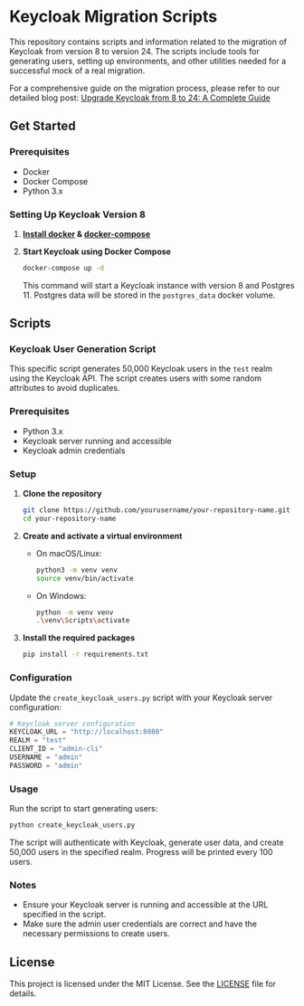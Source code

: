 # Keycloak Migration Scripts

This repository contains scripts and information related to the migration of Keycloak from version 8 to version 24. The scripts include tools for generating users, setting up environments, and other utilities needed for a successful mock of a real migration.

For a comprehensive guide on the migration process, please refer to our detailed blog post: [Upgrade Keycloak from 8 to 24: A Complete Guide](https://skycloak.io/upgrade-keycloak-from-8-to-24-a-complete-guide/)

## Get Started

### Prerequisites

- Docker
- Docker Compose
- Python 3.x

### Setting Up Keycloak Version 8

1. **[Install docker](https://docs.docker.com/engine/install/) & [docker-compose](https://docs.docker.com/compose/install/)**

2. **Start Keycloak using Docker Compose**

   ```bash
   docker-compose up -d
   ```

   This command will start a Keycloak instance with version 8 and Postgres 11. Postgres data will be stored in the `postgres_data` docker volume.

## Scripts

### Keycloak User Generation Script

This specific script generates 50,000 Keycloak users in the `test` realm using the Keycloak API. The script creates users with some random attributes to avoid duplicates.

### Prerequisites

- Python 3.x
- Keycloak server running and accessible
- Keycloak admin credentials

### Setup

1. **Clone the repository**

   ```bash
   git clone https://github.com/yourusername/your-repository-name.git
   cd your-repository-name
   ```

2. **Create and activate a virtual environment**

   - On macOS/Linux:

     ```bash
     python3 -m venv venv
     source venv/bin/activate
     ```

   - On Windows:

     ```bash
     python -m venv venv
     .\venv\Scripts\activate
     ```

3. **Install the required packages**

   ```bash
   pip install -r requirements.txt
   ```

### Configuration

Update the `create_keycloak_users.py` script with your Keycloak server configuration:

```python
# Keycloak server configuration
KEYCLOAK_URL = "http://localhost:8080"
REALM = "test"
CLIENT_ID = "admin-cli"
USERNAME = "admin"
PASSWORD = "admin"
```

### Usage

Run the script to start generating users:

```bash
python create_keycloak_users.py
```

The script will authenticate with Keycloak, generate user data, and create 50,000 users in the specified realm. Progress will be printed every 100 users.

### Notes

- Ensure your Keycloak server is running and accessible at the URL specified in the script.
- Make sure the admin user credentials are correct and have the necessary permissions to create users.

## License

This project is licensed under the MIT License. See the [LICENSE](LICENSE) file for details.
